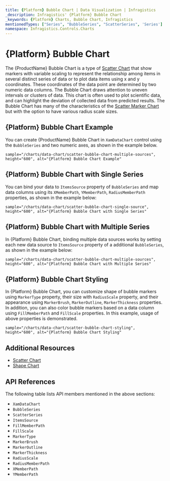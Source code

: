 ```yaml
---
title: {Platform} Bubble Chart | Data Visualization | Infragistics
_description: Infragistics' {Platform} Bubble Chart
_keywords: {Platform} Charts, Bubble Chart, Infragistics
mentionedTypes: ["Series", "BubbleSeries", "ScatterSeries", 'Series']
namespace: Infragistics.Controls.Charts
---
```

# {Platform} Bubble Chart

The {ProductName} Bubble Chart is a type of [Scatter Chart](scatter-chart.md) that show markers with variable scaling to represent the relationship among items in several distinct series of data or to plot data items using x and y coordinates. These coordinates of the data point are determined by two numeric data columns. The Bubble Chart draws attention to uneven intervals or clusters of data. This chart is often used to plot scientific data, and can highlight the deviation of collected data from predicted results. The Bubble Chart has many of the characteristics of the [Scatter Marker Chart](scatter-chart.md#{Platform}-scatter-marker-chart) but with the option to have various radius scale sizes.

## {Platform} Bubble Chart Example

You can create {ProductName} Bubble Chart in `XamDataChart` control using the `BubbleSeries` and two numeric axes, as shown in the example below.

`sample="/charts/data-chart/scatter-bubble-chart-multiple-sources", height="600", alt="{Platform} Bubble Chart Example"`



<div class="divider--half"></div>

## {Platform} Bubble Chart with Single Series

You can bind your data to `ItemsSource` property of `BubbleSeries` and map data columns using its `XMemberPath`, `YMemberPath`, `RadiusMemberPath` properties, as shown in the example below:

`sample="/charts/data-chart/scatter-bubble-chart-single-source", height="600", alt="{Platform} Bubble Chart with Single Series"`



<div class="divider--half"></div>

## {Platform} Bubble Chart with Multiple Series

In {Platform} Bubble Chart, binding multiple data sources works by setting each new data source to `ItemsSource` property of a additional `BubbleSeries`, as shown in the example below:

`sample="/charts/data-chart/scatter-bubble-chart-multiple-sources", height="600", alt="{Platform} Bubble Chart with Multiple Series"`



<div class="divider--half"></div>

## {Platform} Bubble Chart Styling

In {Platform} Bubble Chart, you can customize shape of bubble markers using `MarkerType` property, their size with `RadiusScale` property, and their appearance using `MarkerBrush`, `MarkerOutline`, `MarkerThickness` properties. In addition, you can also color bubble markers based on a data column using `FillMemberPath` and `FillScale` properties. In this example, usage of above properties is demonstrated.

`sample="/charts/data-chart/scatter-bubble-chart-styling", height="600", alt="{Platform} Bubble Chart Styling"`



<div class="divider--half"></div>

## Additional Resources

- [Scatter Chart](scatter-chart.md)
- [Shape Chart](shape-chart.md)


## API References

The following table lists API members mentioned in the above sections:

- `XamDataChart`
- `BubbleSeries`
- `ScatterSeries`
- `ItemsSource`
- `FillMemberPath`
- `FillScale`
- `MarkerType`
- `MarkerBrush`
- `MarkerOutline`
- `MarkerThickness`
- `RadiusScale`
- `RadiusMemberPath`
- `XMemberPath`
- `YMemberPath`